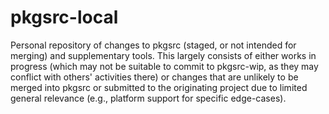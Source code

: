 # pkgsrc-local
Personal repository of changes to pkgsrc (staged, or not intended for merging) and supplementary tools. This largely consists of either works in progress (which may not be suitable to commit to pkgsrc-wip, as they may conflict with others' activities there) or changes that are unlikely to be merged into pkgsrc or submitted to the originating project due to limited general relevance (e.g., platform support for specific edge-cases).

